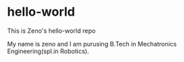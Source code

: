 # hello-world
This is Zeno's hello-world repo

My name is zeno and I am purusing B.Tech in Mechatronics Engineering(spl.in Robotics).

